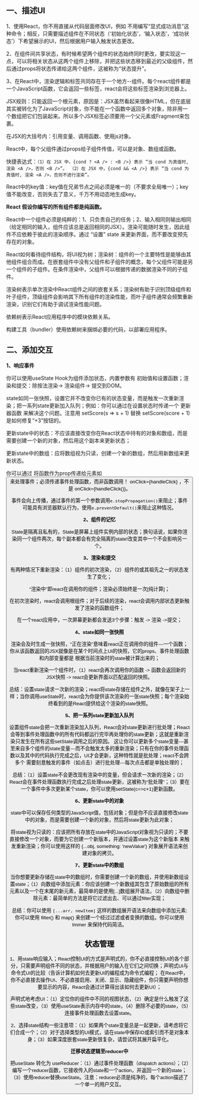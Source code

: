 ## 一、描述UI

1、使用React，你不用直接从代码层面修改UI，例如 不用编写“显式成功消息”这种命令；相反，只需要描述组件在不同状态（‘初始化状态’，‘输入状态’，‘成功状态’）下希望展示的UI，然后根据用户输入触发状态更改。

2、在组件间共享状态，有时候希望两个组件的状态始终同时更改，要实现这一点，可以将相关状态从这两个组件上移除，并把这些状态移到最近的父级组件，然后通过props将状态传递给这两个组件，这被称为“状态提升”。

3、在React中，渲染逻辑和标签共同存在于一个地方--组件。每个react组件都是一个JavaScript函数，它会返回一些标签，react会将这些标签渲染到浏览器上。

JSX规则：只能返回一个根元素，原因是：JSX虽然看起来很像HTML，但在底层其实被转化为了JavaScript对象，你不能在一个函数中返回多个对象，除非用一个数组把它们包装起来。所以多个JSX标签必须要用一个父元素或Fragment来包裹。

在JSX的大括号内：引用变量、调用函数、使用js对象。

React中，每个父组件通过props给子组件传值，可以是对象、数组或函数。

快捷表达式：```（1）在 JSX 中，{cond ? <A /> : <B />} 表示 “当 cond 为真值时, 渲染 <A />，否则 <B />”。 （2）在 JSX 中，{cond && <A />} 表示 “当 cond 为真值时, 渲染 <A />，否则不进行渲染”。```

React中的key值：key值在兄弟节点之间必须是唯一的（不要求全局唯一）；key值不能改变，否则失去了意义，千万不用动态地生成key。

**React 假设你编写的所有组件都是纯函数。**

React中一个组件必须是纯粹的：1、只负责自己的任务；2、输入相同则输出相同（给定相同的输入，组件应该总是返回相同的JSX）。渲染可能随时发生，因此组件不应依赖于彼此的渲染顺序。通过 “设置” state 来更新界面，而不要改变预先存在的对象。

React如何看待组件结构，将UI视为树；渲染树：组件的一个主要特性是能够由其他组件组合而成。在嵌套组件中没有父组件和子组件的概念，每个父组件可能是另一个组件的子组件。在条件渲染中，父组件可以根据传递的数据渲染不同的子组件。

渲染树表示单次渲染中React组件之间的嵌套关系；渲染树有助于识别顶级组件和叶子组件，顶级组件会影响其下所有组件的渲染性能，而叶子组件通常会频繁重新渲染，识别它们有助于调试渲染性能问题。

依赖树表示React应用程序中的模块依赖关系。

构建工具（bundler）使用依赖树来捆绑必要的代码，以部署应用程序。

## 二、添加交互

**1、响应事件**

你可以使用useState Hook为组件添加状态，内置参数有 初始值和设置函数；渲染和提交：除按法渲染-> 渲染组件-> 提交到DOM。

state如同一张快照，设置它并不改变你已有的状态变量，而是触发一次重新渲染；把一系列state更新加入队列；例如：你可以通过在设置状态时传递一个 更新器函数 来解决这个问题。注意用 setScore(s => s + 1) 替换 setScore(score + 1) 是如何修复“+3”按钮的。

更新state中的状态：不应该直接改变你在React状态中持有的对象和数组，而是需要创建一个新的对象，然后用这个副本来更新状态；

更新state中的数组：应将数组视为只读，创建一个新的数组，然后用新数组来更新状态。

你可以通过 将函数作为prop传递给元素如<button>来处理事件；必须传递事件处理函数，而非函数调用！ onClick={handleClick} ，不是 onClick={handleClick()}。

事件会向上传播，通过事件的第一个参数调用`e.stopPropagation()`来阻止；事件可能具有浏览器默认行为，使用`e.preventDefault()`来阻止这种情况。

**2、组件的记忆**

State是隔离且私有的，State是屏幕上组件实例内部的状态；换句话说，如果你渲染同一个组件两次，每个副本都会有完全隔离的state!改变其中一个不会影响另一个。

**3、渲染和提交**

有两种情况下重新渲染：（1）组件的初次渲染，（2）组件的或其祖先之一的状态发生了变化；

“渲染中”即react在调用你的组件；渲染必须始终是一次[纯计算]；

在初次渲染时，react会调用根组件；对于后续的渲染，react会调用内部状态更新触发了渲染的函数组件；

在一个react应用中，一次屏幕更新都会发送3个步骤：触发 -> 渲染 ->提交；

**4、state如同一张快照**

渲染会及时生成一张快照，“正在渲染”意味着react正在调用你的组件---一个函数；你从该函数返回的JSX就像是在某个时间点上UI的快照，它的props、事件处理函数和内部变量都是 根据当前渲染时的state被计算出来的；

当react重新渲染一个组件时，（1）react会再次调用你的函数 -> 函数会返回新的JSX快照 -> react会更新界面以匹配返回的快照。

总结：设置state请求一次新的渲染；react将state存储在组件之外，就像在架子上一样；当你调用useState时，react会为你提供该次渲染的一张state快照；每个渲染始终看到的是React提供给这个渲染的state快照。

**5、把一系列state更新加入队列**

设置组件state会把一次重新渲染加入队列，React会对state更新进行批处理；React会等到事件处理函数中的所有代码都运行完毕再处理你的state更新；这就是重新渲染只发生在所有这些setState调用之后的原因。 这让你可以更新多个state变量---甚至来自多个组件的state变量---而不会触发太多的重新渲染；只有在你的事件处理函数以及其中的代码执行完成之后，UI才会更新，这种特性就是批处理；react不会跨多个 需要刻意触发的事件（如点击）进行批处理---每次点击都是单独处理的；

总结：（1）设置state不会更改现有渲染中的变量，但会请求一次新的渲染；（2）React会在事件处理函数执行完成之后处理state更新，这被称为“批处理”；（3）要在一个事件中多次更新某个state，你可以使用setState(c=>c+1)更新函数。

**6、更新state中的对象**

state中可以保存任何类型的JavaScript值，包括对象；但是你不应该直接修改state中的对象，而是需要创建一个新的对象，然后将state更新为此对象；

将state视为只读的：应该把所有存放在state中的JavaScript对象视为只读的；不要直接修改一个对象，而要为它创建一个新版本，并通过设置state为这个新版本 来触发重新渲染；你可以使用这样的 {...obj, something: 'newValue'} 对象展开语法来创建对象的拷贝。

**7、更新state中的数组**

当你想要更新存储在state中的数组时，你需要创建一个新的数组，并使用新数组设置state；（1）向数组中添加元素：你应该创建一个新数组其包含了原始数组的所有元素以及一个在末尾的新元素，最简单的是使用[...]数组展开语法，（2）向数组中删除元素：最简单的方法是将它过滤出去、可以通过filter实现；

总结：你可以使用 `[...arr, newItem]` 这样的数组展开语法来向数组中添加元素; 你可以使用 filter() 和 map() 来创建一个经过过滤或者变换的数组。你可以使用 Immer 来保持代码简洁。

## 状态管理

1、用state响应输入；React控制UI的方式是声明式的，你不必直接控制UI的各个部分，只需要声明组件不同的状态，并根据用户的输入在它们之间切换；声明式UI与命令式UI的比较（告诉计算机如何去更新UI的编程成为命令式编程； 在React中，你不必直接去操作UI、不必直接启用、关闭、显示、隐藏组件，你只需要声明你想要显示的内容，React会通过计算得出该如何去更新UI）；

声明式地考虑UI：（1）定位你的组件中不同的视图状态，（2）确定是什么触发了这些state改变，（3）使用useState表示内存中的state，（4）删除不必要的state，（5）连接事件处理函数去设置state。

2、选择state结构一些注意项：（1）如果两个state变量总是一起更新，请考虑将它们合成一个；（2）对于选择类型的UI模式，请在state中保存ID或索引而不是对象本身；（3）如果深度嵌套state更新很复杂，请尝试将其展开扁平化。

**迁移状态逻辑至reducer中**

把useState 转化为 useReducer：（1）通过事件处理函数（dispatch actions）；（2）编写一个reducer函数，它接收传入的state和一个action，并返回一个新的state；（3）使用reducer替换useState。注意：reducer必须是纯净的，每个action描述了一个单一的用户交互。






